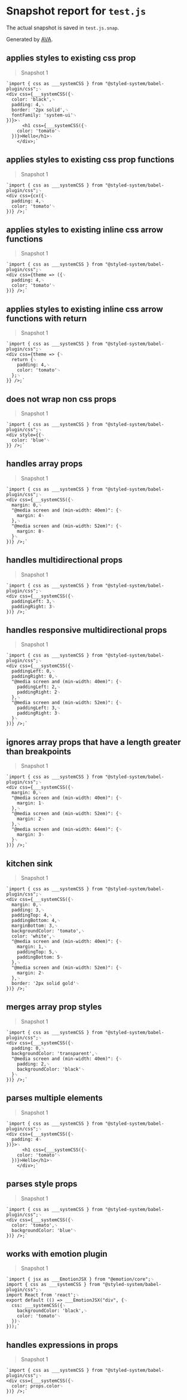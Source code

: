 # Snapshot report for `test.js`

The actual snapshot is saved in `test.js.snap`.

Generated by [AVA](https://ava.li).

## applies styles to existing css prop

> Snapshot 1

    `import { css as ___systemCSS } from "@styled-system/babel-plugin/css";␊
    <div css={___systemCSS({␊
      color: 'black',␊
      padding: 4,␊
      border: '2px solid',␊
      fontFamily: 'system-ui'␊
    })}>␊
          <h1 css={___systemCSS({␊
        color: 'tomato'␊
      })}>Hello</h1>␊
        </div>;`

## applies styles to existing css prop functions

> Snapshot 1

    `import { css as ___systemCSS } from "@styled-system/babel-plugin/css";␊
    <div css={cx({␊
      padding: 4,␊
      color: 'tomato'␊
    })} />;`

## applies styles to existing inline css arrow functions

> Snapshot 1

    `import { css as ___systemCSS } from "@styled-system/babel-plugin/css";␊
    <div css={theme => ({␊
      padding: 4,␊
      color: 'tomato'␊
    })} />;`

## applies styles to existing inline css arrow functions with return

> Snapshot 1

    `import { css as ___systemCSS } from "@styled-system/babel-plugin/css";␊
    <div css={theme => {␊
      return {␊
        padding: 4,␊
        color: 'tomato'␊
      };␊
    }} />;`

## does not wrap non css props

> Snapshot 1

    `import { css as ___systemCSS } from "@styled-system/babel-plugin/css";␊
    <div style={{␊
      color: 'blue'␊
    }} />;`

## handles array props

> Snapshot 1

    `import { css as ___systemCSS } from "@styled-system/babel-plugin/css";␊
    <div css={___systemCSS({␊
      margin: 0,␊
      "@media screen and (min-width: 40em)": {␊
        margin: 4␊
      },␊
      "@media screen and (min-width: 52em)": {␊
        margin: 8␊
      }␊
    })} />;`

## handles multidirectional props

> Snapshot 1

    `import { css as ___systemCSS } from "@styled-system/babel-plugin/css";␊
    <div css={___systemCSS({␊
      paddingLeft: 3,␊
      paddingRight: 3␊
    })} />;`

## handles responsive multidirectional props

> Snapshot 1

    `import { css as ___systemCSS } from "@styled-system/babel-plugin/css";␊
    <div css={___systemCSS({␊
      paddingLeft: 0,␊
      paddingRight: 0,␊
      "@media screen and (min-width: 40em)": {␊
        paddingLeft: 2,␊
        paddingRight: 2␊
      },␊
      "@media screen and (min-width: 52em)": {␊
        paddingLeft: 3,␊
        paddingRight: 3␊
      }␊
    })} />;`

## ignores array props that have a length greater than breakpoints

> Snapshot 1

    `import { css as ___systemCSS } from "@styled-system/babel-plugin/css";␊
    <div css={___systemCSS({␊
      margin: 0,␊
      "@media screen and (min-width: 40em)": {␊
        margin: 1␊
      },␊
      "@media screen and (min-width: 52em)": {␊
        margin: 2␊
      },␊
      "@media screen and (min-width: 64em)": {␊
        margin: 3␊
      }␊
    })} />;`

## kitchen sink

> Snapshot 1

    `import { css as ___systemCSS } from "@styled-system/babel-plugin/css";␊
    <div css={___systemCSS({␊
      margin: 0,␊
      padding: 3,␊
      paddingTop: 4,␊
      paddingBottom: 4,␊
      marginBottom: 3,␊
      backgroundColor: 'tomato',␊
      color: 'white',␊
      "@media screen and (min-width: 40em)": {␊
        margin: 1,␊
        paddingTop: 5,␊
        paddingBottom: 5␊
      },␊
      "@media screen and (min-width: 52em)": {␊
        margin: 2␊
      },␊
      border: '2px solid gold'␊
    })} />;`

## merges array prop styles

> Snapshot 1

    `import { css as ___systemCSS } from "@styled-system/babel-plugin/css";␊
    <div css={___systemCSS({␊
      padding: 0,␊
      backgroundColor: 'transparent',␊
      "@media screen and (min-width: 40em)": {␊
        padding: 2,␊
        backgroundColor: 'black'␊
      }␊
    })} />;`

## parses multiple elements

> Snapshot 1

    `import { css as ___systemCSS } from "@styled-system/babel-plugin/css";␊
    <div css={___systemCSS({␊
      padding: 4␊
    })}>␊
          <h1 css={___systemCSS({␊
        color: 'tomato'␊
      })}>Hello</h1>␊
        </div>;`

## parses style props

> Snapshot 1

    `import { css as ___systemCSS } from "@styled-system/babel-plugin/css";␊
    <div css={___systemCSS({␊
      color: 'tomato',␊
      backgroundColor: 'blue'␊
    })} />;`

## works with emotion plugin

> Snapshot 1

    `import { jsx as ___EmotionJSX } from "@emotion/core";␊
    import { css as ___systemCSS } from "@styled-system/babel-plugin/css";␊
    import React from 'react';␊
    export default (() => ___EmotionJSX("div", {␊
      css: ___systemCSS({␊
        backgroundColor: 'black',␊
        color: 'tomato'␊
      })␊
    }));`

## handles expressions in props

> Snapshot 1

    `import { css as ___systemCSS } from "@styled-system/babel-plugin/css";␊
    <div css={___systemCSS({␊
      color: props.color␊
    })} />;`
